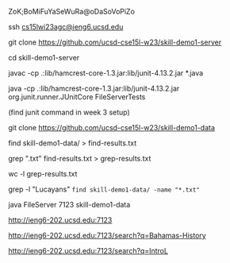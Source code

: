 ZoK;BoMiFuYaSeWuRa@oDaSoVoPiZo


ssh cs15lwi23agc@ieng6.ucsd.edu


git clone https://github.com/ucsd-cse15l-w23/skill-demo1-server


cd skill-demo1-server

javac -cp .:lib/hamcrest-core-1.3.jar:lib/junit-4.13.2.jar *.java

java -cp .:lib/hamcrest-core-1.3.jar:lib/junit-4.13.2.jar org.junit.runner.JUnitCore FileServerTests

(find junit command in week 3 setup)


git clone https://github.com/ucsd-cse15l-w23/skill-demo1-data


find skill-demo1-data/ > find-results.txt

grep ".txt" find-results.txt > grep-results.txt

wc -l grep-results.txt


grep -l "Lucayans" `find skill-demo1-data/ -name "*.txt"`


java FileServer 7123 skill-demo1-data

http://ieng6-202.ucsd.edu:7123


http://ieng6-202.ucsd.edu:7123/search?q=Bahamas-History


http://ieng6-202.ucsd.edu:7123/search?q=IntroL
